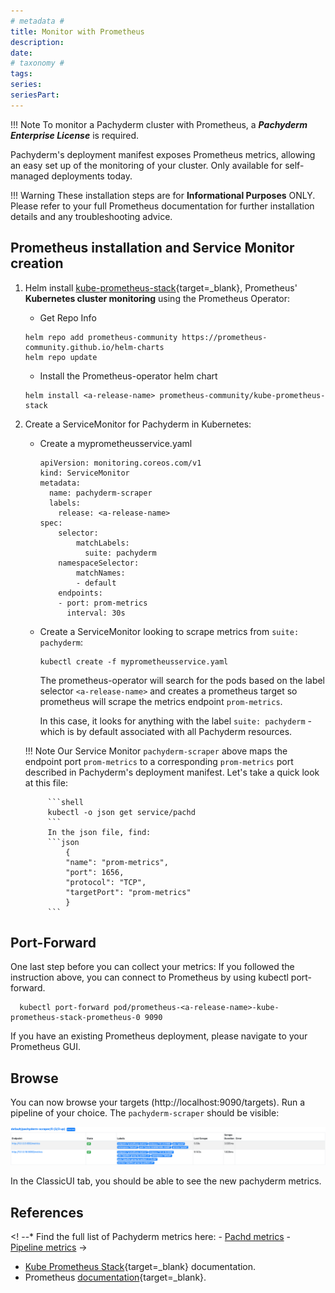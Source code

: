 ```yaml
---
# metadata # 
title: Monitor with Prometheus
description: 
date: 
# taxonomy #
tags: 
series:
seriesPart:
--- 
```


!!! Note 
    To monitor a Pachyderm cluster
    with Prometheus, 
    a ***Pachyderm Enterprise License*** is required. 


Pachyderm's deployment manifest exposes Prometheus metrics, 
allowing an easy set up of the monitoring of your cluster.
Only available for self-managed deployments today. 


!!! Warning 
    These installation steps are for **Informational Purposes** ONLY. 
    Please refer to your full Prometheus documentation 
    for further installation details and any troubleshooting advice.
## Prometheus installation and Service Monitor creation
1. Helm install [kube-prometheus-stack](https://github.com/prometheus-community/helm-charts/tree/main/charts/kube-prometheus-stack#kube-prometheus-stack){target=_blank},
Prometheus' **Kubernetes cluster monitoring** using the Prometheus Operator:

    - Get Repo Info
    ```shell
    helm repo add prometheus-community https://prometheus-community.github.io/helm-charts
    helm repo update
    ```

    - Install the Prometheus-operator helm chart
    ```shell
    helm install <a-release-name> prometheus-community/kube-prometheus-stack
    ```

1. Create a ServiceMonitor for Pachyderm in Kubernetes:
    - Create a myprometheusservice.yaml
        ```shell
        apiVersion: monitoring.coreos.com/v1
        kind: ServiceMonitor
        metadata:
          name: pachyderm-scraper
          labels:
            release: <a-release-name>
        spec:
            selector:
                matchLabels:
                  suite: pachyderm
            namespaceSelector:
                matchNames:
                - default
            endpoints:
            - port: prom-metrics
              interval: 30s
        ```
    - Create a ServiceMonitor looking to scrape metrics from `suite: pachyderm`:
        ```shell
        kubectl create -f myprometheusservice.yaml
        ```
        The prometheus-operator will search for the pods based on the label selector `<a-release-name>`
        and creates a prometheus target so prometheus will scrape the metrics endpoint `prom-metrics`.

        In this case, it looks for anything with the label `suite: pachyderm` -
        which is by default associated with all Pachyderm resources.

    !!! Note
            Our Service Monitor `pachyderm-scraper` above maps the endpoint port `prom-metrics`
            to a corresponding `prom-metrics` port described in Pachyderm's deployment manifest.
            Let's take a quick look at this file:
            
            ```shell
            kubectl -o json get service/pachd
            ```
            In the json file, find:
            ```json
                {
                "name": "prom-metrics",
                "port": 1656,
                "protocol": "TCP",
                "targetPort": "prom-metrics"
                }
            ```
    
## Port-Forward
One last step before you can collect your metrics:
If you followed the instruction above, you can connect to Prometheus by using kubectl port-forward.

```shell
  kubectl port-forward pod/prometheus-<a-release-name>-kube-prometheus-stack-prometheus-0 9090
```
If you have an existing Prometheus deployment, please navigate to your Prometheus GUI.

## Browse
You can now browse your targets (http://localhost:9090/targets).
Run a pipeline of your choice. The `pachyderm-scraper` should be visible:

![pachyderm scraper target](./img/prometheus_target_pachyderm_scaper.png)

In the ClassicUI tab, you should be able to see the new pachyderm metrics.

## References
<! --* Find the full list of Pachyderm metrics here:
    - [Pachd metrics](./pachd-metrics)
    - [Pipeline metrics](./job-metrics) ->
* [Kube Prometheus Stack](https://github.com/prometheus-community/helm-charts/tree/main/charts/kube-prometheus-stack){target=_blank} documentation.
* Prometheus [documentation](https://prometheus.io/docs/introduction/overview/){target=_blank}.
